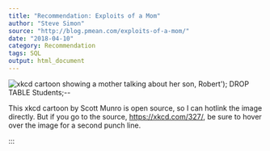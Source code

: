 ```yaml
---
title: "Recommendation: Exploits of a Mom"
author: "Steve Simon"
source: "http://blog.pmean.com/exploits-of-a-mom/"
date: "2018-04-10"
category: Recommendation
tags: SQL
output: html_document
---
```


![xkcd cartoon showing a mother talking about her son, Robert\'); DROP
TABLE Students;\--](https://imgs.xkcd.com/comics/exploits_of_a_mom.png)

This xkcd cartoon by Scott Munro is open source, so I can hotlink the
image directly. But if you go to the source, <https://xkcd.com/327/>, be
sure to hover over the image for a second punch line.

<!---more--->

:::

